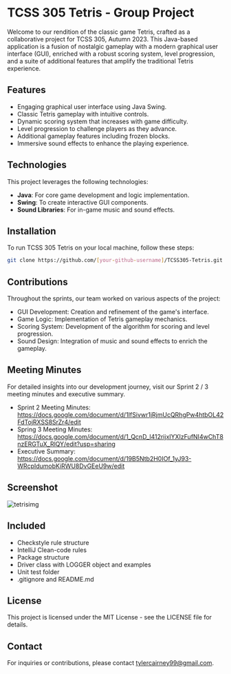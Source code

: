 # TCSS 305 Tetris - Group Project

Welcome to our rendition of the classic game Tetris, crafted as a collaborative project for TCSS 305, Autumn 2023. This Java-based application is a fusion of nostalgic gameplay with a modern graphical user interface (GUI), enriched with a robust scoring system, level progression, and a suite of additional features that amplify the traditional Tetris experience.

## Features

- Engaging graphical user interface using Java Swing.
- Classic Tetris gameplay with intuitive controls.
- Dynamic scoring system that increases with game difficulty.
- Level progression to challenge players as they advance.
- Additional gameplay features including frozen blocks.
- Immersive sound effects to enhance the playing experience.

## Technologies

This project leverages the following technologies:

- **Java**: For core game development and logic implementation.
- **Swing**: To create interactive GUI components.
- **Sound Libraries**: For in-game music and sound effects.

## Installation

To run TCSS 305 Tetris on your local machine, follow these steps:

```bash
git clone https://github.com/[your-github-username]/TCSS305-Tetris.git
```

## Contributions

Throughout the sprints, our team worked on various aspects of the project:

- GUI Development: Creation and refinement of the game's interface.
- Game Logic: Implementation of Tetris gameplay mechanics.
- Scoring System: Development of the algorithm for scoring and level progression.
- Sound Design: Integration of music and sound effects to enrich the gameplay.

## Meeting Minutes

For detailed insights into our development journey, visit our Sprint 2 / 3 meeting minutes and executive summary.

- Sprint 2 Meeting Minutes: https://docs.google.com/document/d/1IfSivwr1jRjmUcQRhgPw4htbOL42FdTojRXSS8SrZr4/edit
- Spring 3 Meeting Minutes: https://docs.google.com/document/d/1_QcnD_l412rijxIYXIzFufNI4wChT8nzERGTuX_RlQY/edit?usp=sharing
- Executive Summary: https://docs.google.com/document/d/19B5Ntb2H0IOf_1yJ93-WRcpIdumobKiRWU8DvGEeU9w/edit

## Screenshot

![tetrisimg](https://github.com/tylercairney99/Tetris/assets/92860199/47f1f6df-5be8-4833-affc-da9f56084952)


## Included

- Checkstyle rule structure
- IntelliJ Clean-code rules
- Package structure
- Driver class with LOGGER object and examples
- Unit test folder
- .gitignore and README.md


## License 

This project is licensed under the MIT License - see the LICENSE file for details.

## Contact

For inquiries or contributions, please contact tylercairney99@gmail.com.
